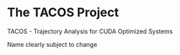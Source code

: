 # The TACOS Project
TACOS - Trajectory Analysis for CUDA Optimized Systems

Name clearly subject to change

